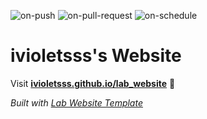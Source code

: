 
  ![on-push](../../actions/workflows/on-push.yaml/badge.svg)
  ![on-pull-request](../../actions/workflows/on-pull-request.yaml/badge.svg)
  ![on-schedule](../../actions/workflows/on-schedule.yaml/badge.svg)

  # ivioletsss's Website

  Visit **[ivioletsss.github.io/lab_website](https://ivioletsss.github.io/lab_website)** 🚀

  _Built with [Lab Website Template](https://greene-lab.gitbook.io/lab-website-template-docs)_

